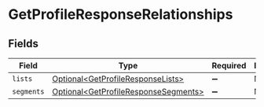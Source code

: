 # GetProfileResponseRelationships


## Fields

| Field                                                                                          | Type                                                                                           | Required                                                                                       | Description                                                                                    |
| ---------------------------------------------------------------------------------------------- | ---------------------------------------------------------------------------------------------- | ---------------------------------------------------------------------------------------------- | ---------------------------------------------------------------------------------------------- |
| `lists`                                                                                        | [Optional\<GetProfileResponseLists>](../../models/components/GetProfileResponseLists.md)       | :heavy_minus_sign:                                                                             | N/A                                                                                            |
| `segments`                                                                                     | [Optional\<GetProfileResponseSegments>](../../models/components/GetProfileResponseSegments.md) | :heavy_minus_sign:                                                                             | N/A                                                                                            |